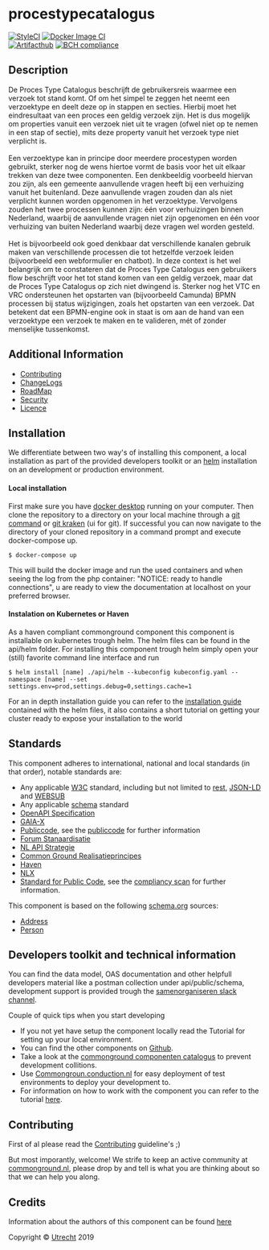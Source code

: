 # procestypecatalogus
[![StyleCI](https://github.styleci.io/repos/198549944/shield?branch=master)](https://github.styleci.io/repos/198549944?branch=master)
[![Docker Image CI](https://github.com/ConductionNL/procestypecatalogus/workflows/Docker%20Image%20CI/badge.svg?branch=master)](https://github.com/ConductionNL/procestypecatalogus/actions?query=workflow%3A"Docker+Image+CI") <br>
[![Artifacthub](https://img.shields.io/endpoint?url=https://artifacthub.io/badge/repository/procestypecatalogus)](https://artifacthub.io/packages/helm/procestypecatalogus/procestypecatalogus)
[![BCH compliance](https://bettercodehub.com/edge/badge/ConductionNL/procestypecatalogus?branch=master)](https://bettercodehub.com/)

Description
----
De Proces Type Catalogus beschrijft de gebruikersreis waarmee een verzoek tot stand komt. Of om het simpel te zeggen het neemt een verzoektype en deelt deze op in stappen en secties. Hierbij moet het eindresultaat van een proces een geldig verzoek zijn. Het is dus mogelijk om properties vanuit een verzoek niet uit te vragen (ofwel niet op te nemen in een stap of sectie), mits deze property vanuit het verzoek type niet verplicht is.<br><br> Een verzoektype kan in principe door meerdere procestypen worden gebruikt, sterker nog de wens hiertoe vormt de basis voor het uit elkaar trekken van deze twee componenten. Een denkbeeldig voorbeeld hiervan zou zijn, als een gemeente aanvullende vragen heeft bij een verhuizing vanuit het buitenland. Deze aanvullende vragen zouden dan als niet verplicht kunnen worden opgenomen in het verzoektype. Vervolgens zouden het twee processen kunnen zijn: één voor verhuizingen binnen Nederland, waarbij de aanvullende vragen niet zijn opgenomen en één voor verhuizing van buiten Nederland waarbij deze vragen wel worden gesteld.<br><br> Het is bijvoorbeeld ook goed denkbaar dat verschillende kanalen gebruik maken van verschillende processen die tot hetzelfde verzoek leiden (bijvoorbeeld een webformulier en chatbot). In deze context is het wel belangrijk om te constateren dat de Proces Type Catalogus een gebruikers flow beschrijft voor het tot stand komen van een geldig verzoek, maar dat de Proces Type Catalogus op zich niet dwingend is. Sterker nog het VTC en VRC ondersteunen het opstarten van (bijvoorbeeld Camunda) BPMN processen bij status wijzigingen, zoals het opstarten van een verzoek. Dat betekent dat een BPMN-engine ook in staat is om aan de hand van een verzoektype een verzoek te maken en te valideren, mét of zonder menselijke tussenkomst.

Additional Information
----

- [Contributing](CONTRIBUTING.md)
- [ChangeLogs](CHANGELOG.md)
- [RoadMap](ROADMAP.md)
- [Security](SECURITY.md)
- [Licence](LICENSE.md)


Installation
----
We differentiate between two way's of installing this component, a local installation as part of the provided developers toolkit or an [helm](https://helm.sh/) installation on an development or production environment.

#### Local installation
First make sure you have [docker desktop](https://www.docker.com/products/docker-desktop) running on your computer. Then clone the repository to a directory on your local machine through a [git command](https://github.com/git-guides/git-clone) or [git kraken](https://www.gitkraken.com) (ui for git). If successful you can now navigate to the directory of your cloned repository in a command prompt and execute docker-compose up.
```CLI
$ docker-compose up
```
This will build the docker image and run the used containers and when seeing the log from the php container: "NOTICE: ready to handle connections", u are ready to view the documentation at localhost on your preferred browser.

#### Instalation on Kubernetes or Haven
As a haven compliant commonground component this component is installable on kubernetes trough helm. The helm files can be found in the api/helm folder. For installing this component trough helm simply open your (still) favorite command line interface and run
```CLI
$ helm install [name] ./api/helm --kubeconfig kubeconfig.yaml --namespace [name] --set settings.env=prod,settings.debug=0,settings.cache=1
```
For an in depth installation guide you can refer to the [installation guide](/api/helm) contained with the helm files, it also contains a short tutorial on getting your cluster ready to expose your installation to the world

Standards
----

This component adheres to international, national and local standards (in that order), notable standards are:

- Any applicable [W3C](https://www.w3.org) standard, including but not limited to [rest](https://www.w3.org/2001/sw/wiki/REST), [JSON-LD](https://www.w3.org/TR/json-ld11/) and [WEBSUB](https://www.w3.org/TR/websub/)
- Any applicable [schema](https://schema.org/) standard
- [OpenAPI Specification](https://github.com/OAI/OpenAPI-Specification/blob/master/versions/3.0.0.md)
- [GAIA-X](https://www.data-infrastructure.eu/GAIAX/Navigation/EN/Home/home.html)
- [Publiccode](https://docs.italia.it/italia/developers-italia/publiccodeyml-en/en/master/index.html), see the [publiccode](api/public/schema/publiccode.yaml) for further information
- [Forum Stanaardisatie](https://www.forumstandaardisatie.nl/open-standaarden)
- [NL API Strategie](https://docs.geostandaarden.nl/api/API-Strategie/)
- [Common Ground Realisatieprincipes](https://componentencatalogus.commonground.nl/20190130_-_Common_Ground_-_Realisatieprincipes.pdf)
- [Haven](https://haven.commonground.nl/docs/de-standaard)
- [NLX](https://docs.nlx.io/understanding-the-basics/introduction)
- [Standard for Public Code](https://standard.publiccode.net/), see the [compliancy scan](publiccode.md) for further information.

This component is based on the following [schema.org](https://schema.org) sources:
- [Address](https://schema.org/PostalAddress)
- [Person](https://schema.org/Person)

Developers toolkit and technical information
----
You can find the data model, OAS documentation and other helpfull developers material like a  postman collection under api/public/schema, development support is provided trough the [samenorganiseren slack channel](https://join.slack.com/t/samenorganiseren/shared_invite/zt-dex1d7sk-wy11sKYWCF0qQYjJHSMW5Q).

Couple of quick tips when you start developing
- If you not yet have setup the component locally read the Tutorial for setting up your local environment.
- You can find the other components on [Github](https://github.com/ConductionNL).
- Take a look at the [commonground componenten catalogus](https://componentencatalogus.commonground.nl/componenten?) to prevent development collitions.
- Use [Commongroun.conduction.nl](https://commonground.conduction.nl/) for easy deployment of test environments to deploy your development to.
- For information on how to work with the component you can refer to the tutorial [here](TUTORIAL.md).


Contributing
----
First of al please read the [Contributing](CONTRIBUTING.md) guideline's ;)

But most imporantly, welcome! We strife to keep an active community at [commonground.nl](https://commonground.nl/), please drop by and tell is what you are thinking about so that we can help you along.


Credits
----
Information about the authors of this component can be found [here](AUTHORS.md)

Copyright © [Utrecht](https://www.utrecht.nl/) 2019
